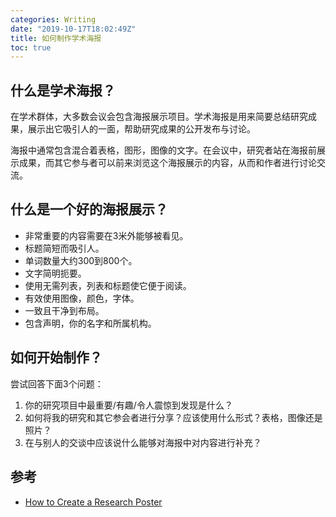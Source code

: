 ```yaml
---
categories: Writing
date: "2019-10-17T18:02:49Z"
title: 如何制作学术海报
toc: true
---
```


## 什么是学术海报？

在学术群体，大多数会议会包含海报展示项目。学术海报是用来简要总结研究成果，展示出它吸引人的一面，帮助研究成果的公开发布与讨论。

海报中通常包含混合着表格，图形，图像的文字。在会议中，研究者站在海报前展示成果，而其它参与者可以前来浏览这个海报展示的内容，从而和作者进行讨论交流。

## 什么是一个好的海报展示？

* 非常重要的内容需要在3米外能够被看见。
* 标题简短而吸引人。
* 单词数量大约300到800个。
* 文字简明扼要。
* 使用无需列表，列表和标题使它便于阅读。
* 有效使用图像，颜色，字体。
* 一致且干净到布局。
* 包含声明，你的名字和所属机构。

## 如何开始制作？

尝试回答下面3个问题：

1. 你的研究项目中最重要/有趣/令人震惊到发现是什么？
2. 如何将我的研究和其它参会者进行分享？应该使用什么形式？表格，图像还是照片？
3. 在与别人的交谈中应该说什么能够对海报中对内容进行补充？

## 参考

* [How to Create a Research Poster](https://guides.nyu.edu/posters)
